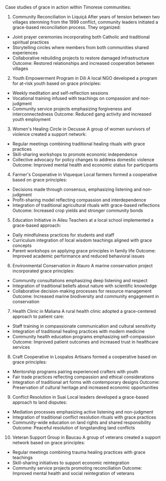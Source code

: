 Case studies of grace in action within Timorese communities:

1. Community Reconciliation in Liquiçá
After years of tension between two villages stemming from the 1999 conflict, community leaders initiated a grace-based reconciliation process. They organized:
- Joint prayer ceremonies incorporating both Catholic and traditional spiritual practices
- Storytelling circles where members from both communities shared experiences
- Collaborative rebuilding projects to restore damaged infrastructure
Outcome: Restored relationships and increased cooperation between villages

2. Youth Empowerment Program in Dili
A local NGO developed a program for at-risk youth based on grace principles:
- Weekly meditation and self-reflection sessions
- Vocational training infused with teachings on compassion and non-judgment
- Community service projects emphasizing forgiveness and interconnectedness
Outcome: Reduced gang activity and increased youth employment

3. Women's Healing Circle in Oecusse
A group of women survivors of violence created a support network:
- Regular meetings combining traditional healing rituals with grace practices
- Skill-sharing workshops to promote economic independence
- Collective advocacy for policy changes to address domestic violence
Outcome: Improved mental health and economic status for participants

4. Farmer's Cooperative in Viqueque
Local farmers formed a cooperative based on grace principles:
- Decisions made through consensus, emphasizing listening and non-judgment
- Profit-sharing model reflecting compassion and interdependence
- Integration of traditional agricultural rituals with grace-based reflections
Outcome: Increased crop yields and stronger community bonds

5. Education Initiative in Aileu
Teachers at a local school implemented a grace-based approach:
- Daily mindfulness practices for students and staff
- Curriculum integration of local wisdom teachings aligned with grace concepts
- Parent workshops on applying grace principles in family life
Outcome: Improved academic performance and reduced behavioral issues

6. Environmental Conservation in Atauro
A marine conservation project incorporated grace principles:
- Community consultations emphasizing deep listening and respect
- Integration of traditional beliefs about nature with scientific knowledge
- Collaborative decision-making processes for resource management
Outcome: Increased marine biodiversity and community engagement in conservation

7. Health Clinic in Maliana
A rural health clinic adopted a grace-centered approach to patient care:
- Staff training in compassionate communication and cultural sensitivity
- Integration of traditional healing practices with modern medicine
- Community health education programs emphasizing self-compassion
Outcome: Improved patient outcomes and increased trust in healthcare services

8. Craft Cooperative in Lospalos
Artisans formed a cooperative based on grace principles:
- Mentorship programs pairing experienced crafters with youth
- Fair trade practices reflecting compassion and ethical considerations
- Integration of traditional art forms with contemporary designs
Outcome: Preservation of cultural heritage and increased economic opportunities

9. Conflict Resolution in Suai
Local leaders developed a grace-based approach to land disputes:
- Mediation processes emphasizing active listening and non-judgment
- Integration of traditional conflict resolution rituals with grace practices
- Community-wide education on land rights and shared responsibility
Outcome: Peaceful resolution of longstanding land conflicts

10. Veteran Support Group in Baucau
A group of veterans created a support network based on grace principles:
- Regular meetings combining trauma healing practices with grace teachings
- Skill-sharing initiatives to support economic reintegration
- Community service projects promoting reconciliation
Outcome: Improved mental health and social reintegration of veterans